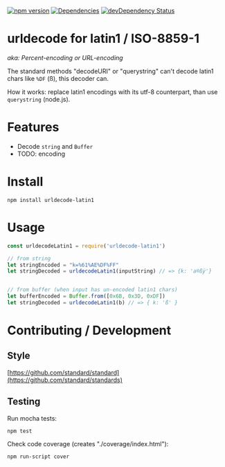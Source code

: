 [![npm version](https://badge.fury.io/js/urldecode-latin1.svg)](http://badge.fury.io/js/sql-dao)
[![Dependencies](https://david-dm.org/loge5/node-urldecode-latin1.svg)](https://david-dm.org/loge5/node-sql-dao) 
[![devDependency Status](https://david-dm.org/loge5/urldecode-latin1/dev-status.svg)](https://david-dm.org/loge5/node-sql-dao#info=devDependencies)

# urldecode for latin1 / ISO-8859-1

*aka: Percent-encoding or URL-encoding*

The standard methods "decodeURI" or "querystring" can't decode latin1 chars like `%DF` (ß), this decoder can.

How it works: replace latin1 encodings with its utf-8 counterpart, than use `querystring` (node.js).

# Features

* Decode `string` and `Buffer`
* TODO: encoding

# Install

```npm install urldecode-latin1```

# Usage

```javascript
const urldecodeLatin1 = require('urldecode-latin1')

// from string
let stringEncoded = "k=%61%AE%DF%FF"
let stringDecoded = urldecodeLatin1(inputString) // => {k: 'a®ßÿ'}


// from buffer (when input has un-encoded latin1 chars)
let bufferEncoded = Buffer.from([0x6B, 0x3D, 0xDF])
let stringDecoded = urldecodeLatin1(b) // => { k: 'ß' }
```


# Contributing / Development

## Style

[https://github.com/standard/standard](https://github.com/standard/standards)

## Testing

Run mocha tests:

`npm test`

Check code coverage (creates "./coverage/index.html"):

`npm run-script cover`

